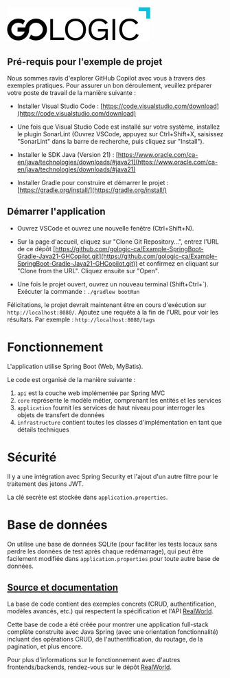# ![Formation GoLogic Example de Projet](Gologic.png)

## Pré-requis pour l'exemple de projet 

Nous sommes ravis d'explorer GitHub Copilot avec vous à travers des exemples pratiques. Pour assurer un bon déroulement, veuillez préparer votre poste de travail de la manière suivante :

- Installer Visual Studio Code : [https://code.visualstudio.com/download](https://code.visualstudio.com/download)

- Une fois que Visual Studio Code est installé sur votre système, installez le plugin SonarLint (Ouvrez VSCode, appuyez sur Ctrl+Shift+X, saisissez "SonarLint" dans la barre de recherche, puis cliquez sur "Install").

- Installer le SDK Java (Version 21) : [https://www.oracle.com/ca-en/java/technologies/downloads/#java21](https://www.oracle.com/ca-en/java/technologies/downloads/#java21)

- Installer Gradle pour construire et démarrer le projet : [https://gradle.org/install/](https://gradle.org/install/)

## Démarrer l'application

- Ouvrez VSCode et ouvrez une nouvelle fenêtre (Ctrl+Shift+N).

- Sur la page d'accueil, cliquez sur "Clone Git Repository...", entrez l'URL de ce dépôt [https://github.com/gologic-ca/Example-SpringBoot-Gradle-Java21-GHCopilot.git](https://github.com/gologic-ca/Example-SpringBoot-Gradle-Java21-GHCopilot.git)) et confirmez en cliquant sur "Clone from the URL". Cliquez ensuite sur "Open".

- Une fois le projet ouvert, ouvrez un nouveau terminal (Shift+Ctrl+\`). Exécuter la commande :
`./gradlew bootRun`

Félicitations, le projet devrait maintenant être en cours d'exécution sur `http://localhost:8080/`.
Ajoutez une requête à la fin de l'URL pour voir les résultats. Par exemple : `http://localhost:8080/tags`


# Fonctionnement

L'application utilise Spring Boot (Web, MyBatis).

Le code est organisé de la manière suivante :

1. `api` est la couche web implémentée par Spring MVC
2. `core` représente le modèle métier, comprenant les entités et les services
3. `application` fournit les services de haut niveau pour interroger les objets de transfert de données
4. `infrastructure` contient toutes les classes d'implémentation en tant que détails techniques

# Sécurité

Il y a une intégration avec Spring Security et l'ajout d'un autre filtre pour le traitement des jetons JWT.

La clé secrète est stockée dans `application.properties`.

# Base de données

On utilise une base de données SQLite (pour faciliter les tests locaux sans perdre les données de test après chaque redémarrage), qui peut être facilement modifiée dans `application.properties` pour toute autre base de données.

## [Source et documentation](https://github.com/gothinkster/realworld)

La base de code contient des exemples concrets (CRUD, authentification, modèles avancés, etc.) qui respectent la spécification et l'API [RealWorld](https://github.com/gothinkster/realworld-example-apps).

Cette base de code a été créée pour montrer une application full-stack complète construite avec Java Spring (avec une orientation fonctionnalité) incluant des opérations CRUD, de l'authentification, du routage, de la pagination, et plus encore.

Pour plus d'informations sur le fonctionnement avec d'autres frontends/backends, rendez-vous sur le dépôt [RealWorld](https://github.com/gothinkster/realworld).


